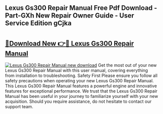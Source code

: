 ## Lexus Gs300 Repair Manual Free Pdf Download - Part-GXh New Repair Owner Guide - User Service Edition gCjka

# <h2><a href="http://bc11679.oget.top/?id=Lexus+Gs300+Repair+Manual">🔗Download New 👉🔴 Lexus Gs300 Repair Manual</a></h2>

[![Lexus Gs300 Repair Manual new download](https://i.imgur.com/5g1atiW.png)](http://bc11679.oget.top/?id=Lexus+Gs300+Repair+Manual)
Get the most out of your new Lexus Gs300 Repair Manual with this user manual, covering everything from installation to troubleshooting. Safety First Please ensure you follow all safety precautions when operating your new Lexus Gs300 Repair Manual. This Lexus Gs300 Repair Manual features a powerful engine and innovative features for exceptional performance. We trust that the Lexus Gs300 Repair Manual has been useful in your journey to familiarize yourself with your new acquisition. Should you require assistance, do not hesitate to contact our support team.

